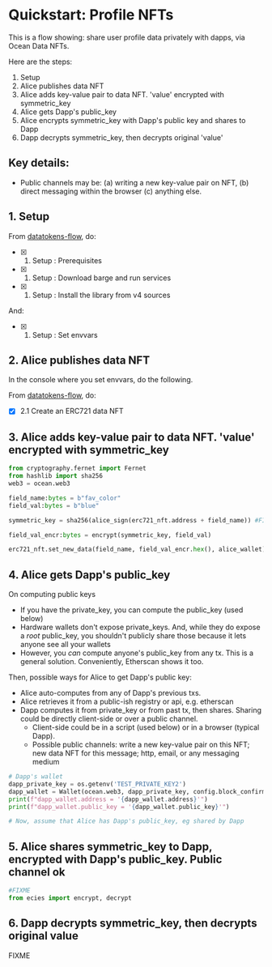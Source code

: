 <!--
Copyright 2022 Ocean Protocol Foundation
SPDX-License-Identifier: Apache-2.0
-->

# Quickstart: Profile NFTs

This is a flow showing: share user profile data privately with dapps, via Ocean Data NFTs.

Here are the steps:

1. Setup
2. Alice publishes data NFT
3. Alice adds key-value pair to data NFT. 'value' encrypted with symmetric_key
4. Alice gets Dapp's public_key
5. Alice encrypts symmetric_key with Dapp's public key and shares to Dapp
6. Dapp decrypts symmetric_key, then decrypts original 'value'

Key details:
- 
- Public channels may be: (a) writing a new key-value pair on NFT, (b) direct messaging within the browser (c) anything else.

## 1. Setup

From [datatokens-flow](datatokens-flow.md), do:
- [x] 1. Setup : Prerequisites
- [x] 1. Setup : Download barge and run services
- [x] 1. Setup : Install the library from v4 sources

And:
- [x] 1. Setup : Set envvars


## 2. Alice publishes data NFT

In the console where you set envvars, do the following.

From [datatokens-flow](datatokens-flow.md), do:
- [x] 2.1 Create an ERC721 data NFT

## 3. Alice adds key-value pair to data NFT. 'value' encrypted with symmetric_key

```python
from cryptography.fernet import Fernet
from hashlib import sha256
web3 = ocean.web3

field_name:bytes = b"fav_color"
field_val:bytes = b"blue"

symmetric_key = sha256(alice_sign(erc721_nft.address + field_name)) #FIXME

field_val_encr:bytes = encrypt(symmetric_key, field_val)

erc721_nft.set_new_data(field_name, field_val_encr.hex(), alice_wallet)
```

## 4. Alice gets Dapp's public_key

On computing public keys
- If you have the private_key, you can compute the public_key (used below)
- Hardware wallets don't expose private_keys. And, while they do expose a _root_ public_key, you shouldn't publicly share those because it lets anyone see all your wallets
- However, you _can_ compute anyone's public_key from any tx. This is a general solution. Conveniently, Etherscan shows it too.

Then, possible ways for Alice to get Dapp's public key:
- Alice auto-computes from any of Dapp's previous txs.
- Alice retrieves it from a public-ish registry or api, e.g. etherscan
- Dapp computes it from private_key or from past tx, then shares. Sharing could be directly client-side or over a public channel.
  - Client-side could be in a script (used below) or in a browser (typical Dapp).
  - Possible public channels: write a new key-value pair on this NFT; new data NFT for this message; http, email, or any messaging medium
  

```python
# Dapp's wallet
dapp_private_key = os.getenv('TEST_PRIVATE_KEY2')
dapp_wallet = Wallet(ocean.web3, dapp_private_key, config.block_confirmations, config.transaction_timeout)
print(f"dapp_wallet.address = '{dapp_wallet.address}'")
print(f"dapp_wallet.public_key = '{dapp_wallet.public_key}'")

# Now, assume that Alice has Dapp's public_key, eg shared by Dapp
```

## 5. Alice shares symmetric_key to Dapp, encrypted with Dapp's public_key. Public channel ok

```python
#FIXME
from ecies import encrypt, decrypt
```

## 6. Dapp decrypts symmetric_key, then decrypts original value

FIXME
